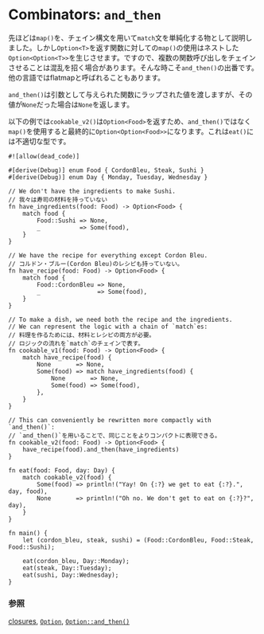 # Combinators: `and_then`

<!--
`map()` was described as a chainable way to simplify `match` statements. 
However, using `map()` on a function that returns an `Option<T>` results 
in the nested `Option<Option<T>>`. Chaining multiple calls together can 
then become confusing. That's where another combinator called `and_then()`, 
known in some languages as flatmap, comes in.
-->
先ほどは`map()`を、チェイン構文を用いて`match`文を単純化する物として説明しました。しかし`Option<T>`を返す関数に対しての`map()`の使用はネストした`Option<Option<T>>`を生じさせます。ですので、複数の関数呼び出しをチェインさせることは混乱を招く場合があります。そんな時こそ`and_then()`の出番です。他の言語ではflatmapと呼ばれることもあります。

<!--
`and_then()` calls its function input with the wrapped value and returns the result. If the `Option` is `None`, then it returns `None` instead.
-->
`and_then()`は引数として与えられた関数にラップされた値を渡しますが、その値が`None`だった場合は`None`を返します。

<!--
In the following example, `cookable_v2()` results in an `Option<Food>`. 
Using `map()` instead of `and_then()` would have given an 
`Option<Option<Food>>`, which is an invalid type for `eat()`.
-->
以下の例では`cookable_v2()`は`Option<Food>`を返すため、`and_then()`ではなく`map()`を使用すると最終的に`Option<Option<Food>>`になります。これは`eat()`には不適切な型です。

```rust,editable
#![allow(dead_code)]

#[derive(Debug)] enum Food { CordonBleu, Steak, Sushi }
#[derive(Debug)] enum Day { Monday, Tuesday, Wednesday }

// We don't have the ingredients to make Sushi.
// 我々は寿司の材料を持っていない
fn have_ingredients(food: Food) -> Option<Food> {
    match food {
        Food::Sushi => None,
        _           => Some(food),
    }
}

// We have the recipe for everything except Cordon Bleu.
// コルドン・ブルー(Cordon Bleu)のレシピも持っていない。
fn have_recipe(food: Food) -> Option<Food> {
    match food {
        Food::CordonBleu => None,
        _                => Some(food),
    }
}

// To make a dish, we need both the recipe and the ingredients.
// We can represent the logic with a chain of `match`es:
// 料理を作るためには、材料とレシピの両方が必要。
// ロジックの流れを`match`のチェインで表す。
fn cookable_v1(food: Food) -> Option<Food> {
    match have_recipe(food) {
        None       => None,
        Some(food) => match have_ingredients(food) {
            None       => None,
            Some(food) => Some(food),
        },
    }
}

// This can conveniently be rewritten more compactly with `and_then()`:
// `and_then()`を用いることで、同じことをよりコンパクトに表現できる。
fn cookable_v2(food: Food) -> Option<Food> {
    have_recipe(food).and_then(have_ingredients)
}

fn eat(food: Food, day: Day) {
    match cookable_v2(food) {
        Some(food) => println!("Yay! On {:?} we get to eat {:?}.", day, food),
        None       => println!("Oh no. We don't get to eat on {:?}?", day),
    }
}

fn main() {
    let (cordon_bleu, steak, sushi) = (Food::CordonBleu, Food::Steak, Food::Sushi);

    eat(cordon_bleu, Day::Monday);
    eat(steak, Day::Tuesday);
    eat(sushi, Day::Wednesday);
}
```

<!--
### See also:
-->
### 参照

<!--
[closures][closures], [`Option`][option], and [`Option::and_then()`][and_then]
-->
[closures][closures], [`Option`][option], [`Option::and_then()`][and_then]

[closures]: ../../fn/closures.md
[option]: https://doc.rust-lang.org/std/option/enum.Option.html
[and_then]: https://doc.rust-lang.org/std/option/enum.Option.html#method.and_then
